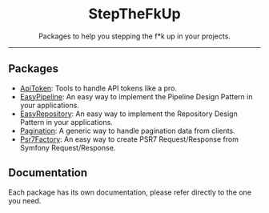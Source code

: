<div align="center">
    <h1>StepTheFkUp</h1>
    <p>Packages to help you stepping the f*k up in your projects.</p>
</div>

---

## Packages

- [ApiToken](https://github.com/StepTheFkUp/ApiToken): Tools to handle API tokens like a pro.
- [EasyPipeline](https://github.com/StepTheFkUp/EasyPipeline): An easy way to implement the Pipeline Design Pattern in your applications.
- [EasyRepository](https://github.com/StepTheFkUp/EasyRepository): An easy way to implement the Repository Design Pattern in your applications.
- [Pagination](https://github.com/StepTheFkUp/Pagination): A generic way to handle pagination data from clients.
- [Psr7Factory](https://github.com/StepTheFkUp/Psr7Factory): An easy way to create PSR7 Request/Response from Symfony Request/Response.

## Documentation

Each package has its own documentation, please refer directly to the one you need.